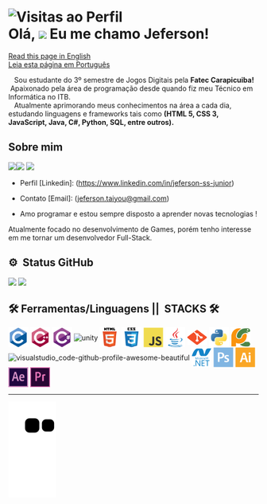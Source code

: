 <h1 align="left"><img src="https://komarev.com/ghpvc/?username=JefersonTaiyou&color=blueviolet" alt="Visitas ao Perfil" /> <br>Olá, <img src="https://raw.githubusercontent.com/kaueMarques/kaueMarques/master/hi.gif" width="30px"> Eu me chamo Jeferson! </h1>

[Read this page in English](https://github.com/JefersonTaiyou/JefersonTaiyou/blob/main/README-EN.md)<br>
[Leia esta página em Português](https://github.com/JefersonTaiyou/JefersonTaiyou/blob/main/README.md)<br>

&nbsp;&nbsp;&nbsp;Sou estudante do 3º semestre de Jogos Digitais pela **Fatec Carapicuiba!**
&nbsp;Apaixonado pela área de programação desde quando fiz meu Técnico em Informática no ITB.
<br>&nbsp;&nbsp;&nbsp;Atualmente aprimorando meus conhecimentos na área a cada dia, estudando linguagens e frameworks tais como **(HTML 5, CSS 3, JavaScript, Java, C#, Python, SQL, entre outros).**

## Sobre mim

<a href="https://www.linkedin.com/in/jeferson-ss-junior"><img src="https://img.shields.io/badge/-LinkedIn-%230077B5?style=for-the-badge&logo=linkedin&logoColor=white" /></a><a href="https://github.com/JefersonTaiyou/"><img src="https://img.shields.io/badge/GitHub-100000?style=for-the-badge&logo=github&logoColor=white" /></a></a>
<a href="https://mail.google.com/mail/u/0/"><img src="https://img.shields.io/badge/Gmail-FF0000?style=for-the-badge&logo=gmail&logoColor=white" /></a>

 - Perfil [Linkedin]: (https://www.linkedin.com/in/jeferson-ss-junior)

 - Contato [Email]: (jeferson.taiyou@gmail.com)

 - Amo programar e estou sempre disposto a aprender novas tecnologias !

Atualmente focado no desenvolvimento de Games, porém tenho interesse em me tornar um desenvolvedor Full-Stack.

 ## ⚙️ &nbsp;Status GitHub

<div>
  <a href="https://github.com/JefersonTaiyou">
  <img height="180em" src="https://github-readme-stats.vercel.app/api?username=JefersonTaiyou&show_icons=true&title_color=fff&icon_color=790097&text_color=9f9f9f&bg_color=000000"/></a>
  <a href="https://github.com/JefersonTaiyou">
  <img height="180em" src="https://github-readme-stats.vercel.app/api/top-langs/?username=JefersonTaiyou&layout=compact&theme=midnight-purple"/></a>
</div>

## 🛠 Ferramentas/Linguagens || &nbsp;STACKS 🛠 
  
<div style="display: inline_block">
<img src="https://raw.githubusercontent.com/devicons/devicon/master/icons/c/c-original.svg" alt="C" title="C" style="max-width: 100%;" width="40" height="40" align="middle"> 

<img src="https://raw.githubusercontent.com/devicons/devicon/master/icons/cplusplus/cplusplus-original.svg" alt="C++" title="C++" style="max-width: 100%;" width="40" height="40" align="middle"> 

<img src="https://raw.githubusercontent.com/devicons/devicon/master/icons/csharp/csharp-original.svg" alt="C#" title="C#" style="max-width: 100%;" width="40" height="40" align="middle">
 
<img src="https://raw.githubusercontent.com/Harindulk/harindu.dev/main/assets/icons/unity.svg" alt="unity" title="Unity" style="max-width: 100%;" width="40" height="40" align="middle">

<img src="https://raw.githubusercontent.com/devicons/devicon/master/icons/html5/html5-original-wordmark.svg" alt="HTML5" title="HTML5" style="max-width: 100%;" width="40" height="40" align="middle">
  
<img src="https://raw.githubusercontent.com/devicons/devicon/master/icons/css3/css3-original-wordmark.svg" alt="CSS3" title="CSS3" style="max-width: 100%;" width="40" height="40" align="middle">

<img src="https://raw.githubusercontent.com/devicons/devicon/master/icons/javascript/javascript-original.svg" alt="JavaScript" title="JavaScript" style="max-width: 100%;" width="40" height="40" align="middle">
  
<img src="https://raw.githubusercontent.com/devicons/devicon/master/icons/java/java-original.svg" alt="Java" title="Java" style="max-width: 100%;" width="40" height="40" align="middle">

<img src="https://raw.githubusercontent.com/devicons/devicon/master/icons/git/git-original.svg" alt="Git" title="Git" style="max-width: 100%;" width="40" height="30" align="middle">
  
<img src="https://raw.githubusercontent.com/devicons/devicon/master/icons/python/python-original.svg" alt="Python" title="Python" style="max-width: 100%;" width="40" height="40" align="middle">
  
<img src="https://raw.githubusercontent.com/devicons/devicon/master/icons/pycharm/pycharm-original.svg" alt="PyCharm" title="PyCharm" style="max-width: 100%;" width="40" height="40" align="middle">

<img src="https://camo.githubusercontent.com/aa0e4ed5f01fb902f1405feb0a9baa285076a5b981e4323267c6b9977aa1d9fb/68747470733a2f2f7777772e766563746f726c6f676f2e7a6f6e652f6c6f676f732f76697375616c73747564696f5f636f64652f76697375616c73747564696f5f636f64652d69636f6e2e737667" alt="visualstudio_code-github-profile-awesome-beautiful" title="VSCode" style="max-width: 100%;" width="40" height="40" align="middle">
  
<img src="https://raw.githubusercontent.com/devicons/devicon/master/icons/dot-net/dot-net-plain-wordmark.svg" alt=".net" title=".NET" style="max-width: 100%;" width="40" height="40" align="middle">  
  
<img src="https://raw.githubusercontent.com/devicons/devicon/master/icons/photoshop/photoshop-plain.svg" alt="photoshop" title="Photoshop" style="max-width: 100%;" width="40" height="40" align="middle">
  
<img src="https://raw.githubusercontent.com/devicons/devicon/master/icons/illustrator/illustrator-plain.svg" alt="illustrator" title="Illustrator" style="max-width: 100%;" width="40" height="40" align="middle">
  
<img src="https://raw.githubusercontent.com/devicons/devicon/master/icons/aftereffects/aftereffects-original.svg" alt="aftereffects" title="After Effects" style="max-width: 100%;" width="40" height="40" align="middle">
  
<img src="https://raw.githubusercontent.com/devicons/devicon/master/icons/premierepro/premierepro-original.svg" alt="premiere" title="Premiere" style="max-width: 100%;" width="40" height="40" align="middle">
  
</div>

--------------------------------------

![Snake animation](https://github.com/JefersonTaiyou/JefersonTaiyou/blob/output/github-contribution-grid-snake.svg)

##
